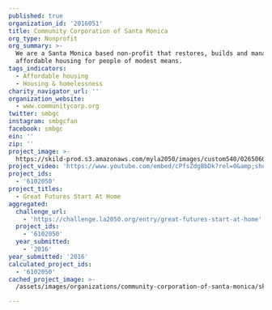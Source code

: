 ```yaml
---
published: true
organization_id: '2016051'
title: Community Corporation of Santa Monica
org_type: Nonprofit
org_summary: >-
  We are a Santa Monica based non-profit that restores, builds and manages
  affordable housing for people of modest means.
tags_indicators:
  - Affordable housing
  - Housing & homelessness
charity_navigator_url: ''
organization_website:
  - www.communitycorp.org
twitter: smbgc
instagram: smbgcfan
facebook: smbgc
ein: ''
zip: ''
project_image: >-
  https://skild-prod.s3.amazonaws.com/myla2050/images/custom540/0265060265741-team91.jpg
project_video: 'https://www.youtube.com/embed/cPfsZdgBbDk?rel=0&amp;showinfo=0'
project_ids:
  - '6102050'
project_titles:
  - Great Futures Start At Home
aggregated:
  challenge_url:
    - 'https://challenge.la2050.org/entry/great-futures-start-at-home'
  project_ids:
    - '6102050'
  year_submitted:
    - '2016'
year_submitted: '2016'
calculated_project_ids:
  - '6102050'
cached_project_image: >-
  /assets/images/organizations/community-corporation-of-santa-monica/skild-prod.s3.amazonaws.com/myla2050/images/custom540/0265060265741-team91.jpg

---
```

